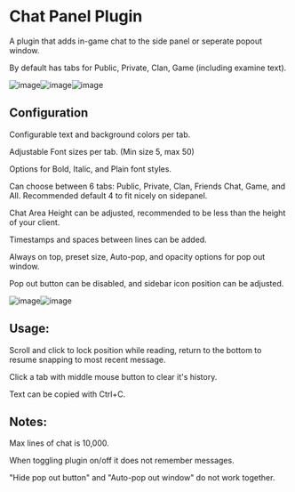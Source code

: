 # Chat Panel Plugin

A plugin that adds in-game chat to the side panel or seperate popout window. 

By default has tabs for Public, Private, Clan, Game (including examine text).


![image](https://github.com/Yenof/chat-panel/assets/122739279/1d60a059-4b70-409b-b171-e8bc84036bc8)![image](https://github.com/Yenof/chat-panel/assets/122739279/18919a6b-128a-4699-ae2a-436bcc29289b)![image](https://github.com/Yenof/chat-panel/assets/122739279/cfa6f204-3f40-4732-b94f-b30db4c072c1)



















## Configuration

Configurable text and background colors per tab. 

Adjustable Font sizes per tab. (Min size 5, max 50)

Options for Bold, Italic, and Plain font styles. 

Can choose between 6 tabs: Public, Private, Clan, Friends Chat, Game, and All. Recommended default 4 to fit nicely on sidepanel. 

Chat Area Height can be adjusted, recommended to be less than the height of your client. 

Timestamps and spaces between lines can be added.

Always on top, preset size, Auto-pop, and opacity options for pop out window.

Pop out button can be disabled, and sidebar icon position can be adjusted.

![image](https://github.com/Yenof/chat-panel/assets/122739279/89c66310-0e09-400b-a7ae-5de4d8d7ce96)![image](https://github.com/Yenof/chat-panel/assets/122739279/01688c70-a715-4bd5-b807-215c8b4a8df5)





## Usage:

Scroll and click to lock position while reading, return to the bottom to resume snapping to most recent message.

Click a tab with middle mouse button to clear it's history.

Text can be copied with Ctrl+C.




## Notes:

Max lines of chat is 10,000.

When toggling plugin on/off it does not remember messages. 

"Hide pop out button" and "Auto-pop out window" do not work together.
